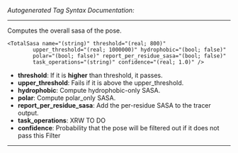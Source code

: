_Autogenerated Tag Syntax Documentation:_

---
Computes the overall sasa of the pose.

```
<TotalSasa name="(string)" threshold="(real; 800)"
        upper_threshold="(real; 1000000)" hydrophobic="(bool; false)"
        polar="(bool; false)" report_per_residue_sasa="(bool; false)"
        task_operations="(string)" confidence="(real; 1.0)" />
```

-   **threshold**: If it is **higher** than threshold, it passes.
-   **upper_threshold**: Fails if it is above the upper_threshold.
-   **hydrophobic**: Compute hydrophobic-only SASA.
-   **polar**: Compute polar_only SASA.
-   **report_per_residue_sasa**: Add the per-residue SASA to the tracer output.
-   **task_operations**: XRW TO DO
-   **confidence**: Probability that the pose will be filtered out if it does not pass this Filter

---
